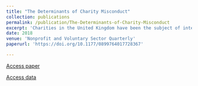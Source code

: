 ```yaml
---
title: "The Determinants of Charity Misconduct"
collection: publications
permalink: /publication/The-Determinants-of-Charity-Misconduct
excerpt: 'Charities in the United Kingdom have been the subject of intense media, political, and public scrutiny in recent times; however, our understanding of the nature, extent, and determinants of charity misconduct is weak. Drawing upon a novel administrative dataset of 25,611 charities for the period 2006-2014 in Scotland, we develop models to predict two dimensions of charity misconduct: regulatory investigation and subsequent action. There have been 2,109 regulatory investigations of 1,566 Scottish charities over the study period, of which 31% resulted in regulatory action being taken. Complaints from members of the public are most likely to trigger an investigation, whereas the most common concerns relate to general governance and misappropriation of assets. Our multivariate analysis reveals a disconnect between the types of charities that are suspected of misconduct and those that are subject to subsequent regulatory action.'
date: 2018
venue: 'Nonprofit and Voluntary Sector Quarterly'
paperurl: 'https://doi.org/10.1177/0899764017728367'

---
```


[Access paper](https://doi.org/10.1177/0899764017728367)

[Access data](https://datastorre.stir.ac.uk/handle/11667/94)
